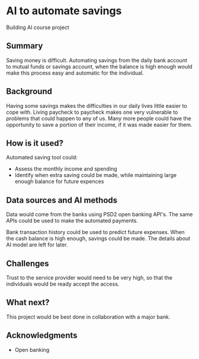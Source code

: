 <!-- This is the markdown template for the final project of the Building AI course, 
created by Reaktor Innovations and University of Helsinki. 
Copy the template, paste it to your GitHub README and edit! -->

# AI to automate savings

Building AI course project

## Summary

Saving money is difficult. Automating savings from the daily bank account to mutual funds or savings account, when the balance is high enough would make this process easy and automatic for the individual.


## Background

Having some savings makes the difficulties in our daily lives little easier to cope with. Living paycheck to paycheck makes one very vulnerable to problems that could happen to any of us. Many more people could have the opportunity to save a portion of their income, if it was made easier for them. 


## How is it used?

Automated saving tool could:
* Assess the monthly income and spending
* Identify when extra saving could be made, while maintaining large enough balance for future expences


## Data sources and AI methods
Data would come from the banks using PSD2 open banking API's. The same APIs could be used to make the automated payments.

Bank transaction history could be used to predict future expenses. When the cash balance is high enough, savings could be made. The details about AI model are left for later.

## Challenges

Trust to the service provider would need to be very high, so that the individuals would be ready accept the access.

## What next?

This project would be best done in collaboration with a major bank.

## Acknowledgments

* Open banking
